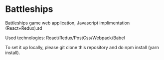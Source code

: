 # Battleships

Battleships game web application, Javascript implimentation (React+Redux).sd

Used technologies: React/Redux/PostCss/Webpack/Babel

To set it up locally, please git clone this repository and do npm install (yarn install).
